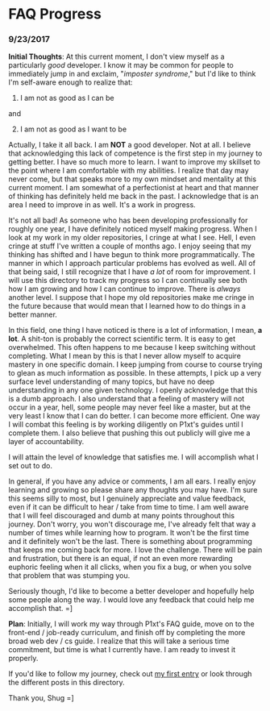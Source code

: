 # FAQ Progress

### 9/23/2017

**Initial Thoughts**: At this current moment, I don't view myself as a particularly *good* developer. I know it may be common for people to immediately jump in and exclaim, "*imposter syndrome*," but I'd like to think I'm self-aware enough to realize that:

1) I am not as good as I can be

and

2) I am not as good as I want to be

Actually, I take it all back. I am **NOT** a good developer. Not at all. I believe that acknowledging this lack of competence is the first step in my journey to getting better. I have so much more to learn. I want to improve my skillset to the point where I am comfortable with my abilities. I realize that day may never come, but that speaks more to my own mindset and mentality at this current moment. I am somewhat of a perfectionist at heart and that manner of thinking has definitely held me back in the past. I acknowledge that is an area I need to improve in as well. It's a work in progress.

It's not all bad! As someone who has been developing professionally for roughly one year, I have definitely noticed myself making progress. When I look at my work in my older repositories, I cringe at what I see. Hell, I even cringe at stuff I've written a couple of months ago. I enjoy seeing that my thinking has shifted and I have begun to think more programmatically. The manner in which I approach particular problems has evolved as well. All of that being said, I still recognize that I have *a lot* of room for improvement. I will use this directory to track my progress so I can continually see both how I am growing and how I can continue to improve. There is *always* another level. I suppose that I hope my old repositories make me cringe in the future because that would mean that I learned how to do things in a better manner. <!-- ¯\_(ツ)_/¯ -->

In this field, one thing I have noticed is there is a lot of information, I mean, **a lot**. A shit-ton is probably the correct scientific term. It is easy to get overwhelmed. This often happens to me because I keep switching without completing. What I mean by this is that I never allow myself to acquire mastery in one specific domain. I keep jumping from course to course trying to glean as much information as possible. In these attempts, I pick up a very surface level understanding of many topics, but have no deep understanding in any one given technology. I openly acknowledge that this is a dumb approach. I also understand that a feeling of mastery will not occur in a year, hell, some people may never feel like a master, but at the very least I know that I can do better. I can become more efficient. One way I will combat this feeling is by working diligently on P1xt's guides until I complete them. I also believe that pushing this out publicly will give me a layer of accountability.

I will attain the level of knowledge that satisfies me. I will accomplish what I set out to do.

In general, if you have any advice or comments, I am all ears. I really enjoy learning and growing so please share any thoughts you may have. I'm sure this seems silly to most, but I genuinely appreciate and value feedback, even if it can be difficult to hear / take from time to time. I am well aware that I will feel discouraged and dumb at many points throughout this journey. Don't worry, you won't discourage me, I've already felt that way a number of times while learning how to program. It won't be the first time and it definitely won't be the last. There is something about programming that keeps me coming back for more. I love the challenge. There will be pain and frustration, but there is an equal, if not an even more rewarding euphoric feeling when it all clicks, when you fix a bug, or when you solve that problem that was stumping you.

Seriously though, I'd like to become a better developer and hopefully help some people along the way. I would love any feedback that could help me accomplish that. =]

**Plan**: Initially, I will work my way through P1xt's FAQ guide, move on to the front-end / job-ready curriculum, and finish off by completing the more broad web dev / cs guide. I realize that this will take a serious time commitment, but time is what I currently have. I am ready to invest it properly.

If you'd like to follow my journey, check out [my first entry](faq_progress/9_23_17.md) or look through the different posts in this directory.

Thank you,
Shug =]
